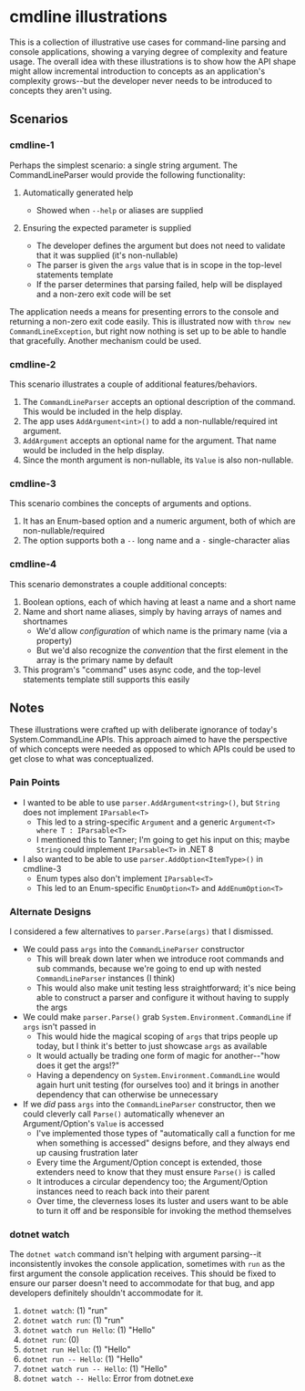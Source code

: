 # cmdline illustrations

This is a collection of illustrative use cases for command-line parsing and console applications, showing a varying degree of complexity and feature usage. The overall idea with these illustrations is to show how the API shape might allow incremental introduction to concepts as an application's complexity grows--but the developer never needs to be introduced to concepts they aren't using.

## Scenarios
### cmdline-1

Perhaps the simplest scenario: a single string argument. The CommandLineParser would provide the following functionality:

1. Automatically generated help
	- Showed when `--help` or aliases are supplied

2. Ensuring the expected parameter is supplied
	- The developer defines the argument but does not need to validate that it was supplied (it's non-nullable)
	- The parser is given the `args` value that is in scope in the top-level statements template
	- If the parser determines that parsing failed, help will be displayed and a non-zero exit code will be set

The application needs a means for presenting errors to the console and returning a non-zero exit code easily. This is illustrated now with `throw new CommandLineException`, but right now nothing is set up to be able to handle that gracefully. Another mechanism could be used.

### cmdline-2

This scenario illustrates a couple of additional features/behaviors.

1. The `CommandLineParser` accepts an optional description of the command. This would be included in the help display.
2. The app uses `AddArgument<int>()` to add a non-nullable/required int argument.
3. `AddArgument` accepts an optional name for the argument. That name would be included in the help display.
4. Since the month argument is non-nullable, its `Value` is also non-nullable.

### cmdline-3

This scenario combines the concepts of arguments and options.

1. It has an Enum-based option and a numeric argument, both of which are non-nullable/required
2. The option supports both a `--` long name and a `-` single-character alias

### cmdline-4

This scenario demonstrates a couple additional concepts:

1. Boolean options, each of which having at least a name and a short name
2. Name and short name aliases, simply by having arrays of names and shortnames
	- We'd allow _configuration_ of which name is the primary name (via a property)
	- But we'd also recognize the _convention_ that the first element in the array is the primary name by default
3. This program's "command" uses async code, and the top-level statements template still supports this easily

## Notes

These illustrations were crafted up with deliberate ignorance of today's System.CommandLine APIs. This approach aimed to have the perspective of which concepts were needed as opposed to which APIs could be used to get close to what was conceptualized.

### Pain Points

- I wanted to be able to use `parser.AddArgument<string>()`, but `String` does not implement `IParsable<T>`
	- This led to a string-specific `Argument` and a generic `Argument<T> where T : IParsable<T>`
	- I mentioned this to Tanner; I'm going to get his input on this; maybe `String` could implement `IParsable<T>` in .NET 8
- I also wanted to be able to use `parser.AddOption<ItemType>()` in cmdline-3
	- Enum types also don't implement `IParsable<T>`
	- This led to an Enum-specific `EnumOption<T>` and `AddEnumOption<T>`

### Alternate Designs

I considered a few alternatives to `parser.Parse(args)` that I dismissed.

- We could pass `args` into the `CommandLineParser` constructor
	- This will break down later when we introduce root commands and sub commands, because we're going to end up with nested `CommandLineParser` instances (I think)
	- This would also make unit testing less straightforward; it's nice being able to construct a parser and configure it without having to supply the args
- We could make `parser.Parse()` grab `System.Environment.CommandLine` if `args` isn't passed in
	- This would hide the magical scoping of `args` that trips people up today, but I think it's better to just showcase `args` as available
	- It would actually be trading one form of magic for another--"how does it get the args!?"
	- Having a dependency on `System.Environment.CommandLine` would again hurt unit testing (for ourselves too) and it brings in another dependency that can otherwise be unnecessary
- If we _did_ pass `args` into the `CommandLineParser` constructor, then we could cleverly call `Parse()` automatically whenever an Argument/Option's `Value` is accessed
	- I've implemented those types of "automatically call a function for me when something is accessed" designs before, and they always end up causing frustration later
	- Every time the Argument/Option concept is extended, those extenders need to know that they must ensure `Parse()` is called
	- It introduces a circular dependency too; the Argument/Option instances need to reach back into their parent
	- Over time, the cleverness loses its luster and users want to be able to turn it off and be responsible for invoking the method themselves

### dotnet watch

The `dotnet watch` command isn't helping with argument parsing--it inconsistently invokes the console application, sometimes with `run` as the first argument the console application receives. This should be fixed to ensure our parser doesn't need to accommodate for that bug, and app developers definitely shouldn't accommodate for it.

1. `dotnet watch`: (1) "run"
2. `dotnet watch run`: (1) "run"
3. `dotnet watch run Hello`: (1) "Hello"
4. `dotnet run`: (0)
5. `dotnet run Hello`: (1) "Hello"
6. `dotnet run -- Hello`: (1) "Hello"
7. `dotnet watch run -- Hello`: (1) "Hello"
8. `dotnet watch -- Hello`: Error from dotnet.exe

